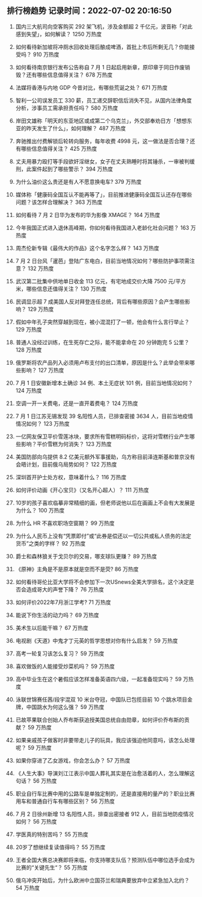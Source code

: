 
## 排行榜趋势 记录时间：2022-07-02 20:16:50
  
  1. 国内三大航司向空客购买 292 架飞机，涉及金额超 2 千亿元，波音称「对此感到失望」，如何解读？ 1250 万热度
    
  2. 如何看待新加坡将冲厕水回收处理后酿成啤酒，首批上市后所剩无几？你能接受吗？ 910 万热度
    
  3. 如何看待南京银行发布公告称自 7 月 1 日起启用新章，原印章于同日作废销毁？还有哪些信息值得关注？ 678 万热度
    
  4. 法媒将香港与内地 GDP 今昔对比，有哪些荒诞之处？ 671 万热度
    
  5. 智利一公司误发员工 330 薪，员工递交辞职信后消失不见，从国内法律角度分析，涉事员工需承担责任吗？ 580 万热度
    
  6. 岸田文雄称「明天的东亚地区或成第二个乌克兰」，外交部奉劝日方「想想东亚的昨天发生了什么」，如何理解？ 487 万热度
    
  7. 奔驰推出付费解锁后轮转向服务，每年收费 4998 元，这一做法是否合理？还有哪些信息值得关注？ 425 万热度
    
  8. 丈夫用暴力殴打等手段欲奸淫继女，女子在丈夫熟睡时将其锤杀，一审被判缓刑，此案件起到了哪些警示？ 394 万热度
    
  9. 为什么油价这么贵还是有人不愿意换电车? 379 万热度
    
  10. 媒体称「健康码全国互认不能再等了」，目前推进健康码全国互认还存在哪些问题？该怎样合理解决？ 363 万热度
    
  11. 如何看待 7 月 2 日华为发布的华为影像 XMAGE？ 164 万热度
    
  12. 今年我国正式进入退休高峰期，你如何看待我国进入老龄化社会问题？ 163 万热度
    
  13. 周杰伦新专辑《最伟大的作品》这个名字怎么样？ 143 万热度
    
  14. 7 月 2 日台风「暹芭」登陆广东电白，目前当地情况如何？哪些防护事项需注意？ 132 万热度
    
  15. 武汉第二批集中供地单日收金 113 亿元，有宅地成交价大降 7500 元/平方米，哪些信息还值得关注？ 130 万热度
    
  16. 民调显示超 7 成美国人反对拜登连任总统，背后有哪些原因？会产生哪些影响？ 129 万热度
    
  17. 假如中年孔子突然穿越到现在，被小混混打了一顿，他会有什么言行举止？ 129 万热度
    
  18. 普通人没经过训练，在生死存亡之际，能不能拿命在 20 分钟跑完 5 公里？ 128 万热度
    
  19. 俄罗斯将农产品列入必须用卢布支付的出口清单，原因是什么？此举会带来哪些影响？ 127 万热度
    
  20. 7 月 1 日安徽新增本土确诊 34 例、本土无症状 101 例，目前当地情况如何？ 124 万热度
    
  21. 空调一开一关费电，还是一直开着费电？ 124 万热度
    
  22. 7 月 1 日江苏无锡发现 39 名阳性人员，已排查密接 3634 人，目前当地疫情情况如何？ 123 万热度
    
  23. 一亿网友保卫平价雪莲冰块，要求所有雪糕明码标价，这将对雪糕行业产生哪些影响？平价雪糕为何消失？ 123 万热度
    
  24. 美国防部向乌提供 8.2 亿美元额外军事援助，乌方称目前泽连斯基和普京没有会晤计划，目前俄乌局势如何？ 122 万热度
    
  25. 深圳首开护士处方权，意味着什么？ 116 万热度
    
  26. 如何评价动画《开心宝贝》（又名开心超人）？ 111 万热度
    
  27. 10岁的孩子喜欢临摹非常精细的画，但老师说他以后在画画上不会有大发展是为什么？ 100 万热度
    
  28. 为什么 HR 不喜欢职场空窗期？ 99 万热度
    
  29. 为什么人民币上没有“凭票即付”或“此券是偿还以一切公共或私人债务的法定货币”之类的字样？ 92 万热度
    
  30. 爵士和森林狼关于戈贝尔的交易，哪支球队更赚？ 89 万热度
    
  31. 《原神》主角是不是原本就是空而不是荧? 86 万热度
    
  32. 如何看待哥伦比亚大学将不会参加下一次USnews全美大学排名，这个决定是否会造成哥大的声誉下降？ 76 万热度
    
  33. 如何评价2022年7月浙江学考? 71 万热度
    
  34. 能说下你生活的动力吗？ 69 万热度
    
  35. 美术生以后能干嘛？ 67 万热度
    
  36. 电视剧《天道》中鬼才丁元英的哲学思想对你有什么启发？ 59 万热度
    
  37. 高考一轮复习该怎么复习？ 59 万热度
    
  38. 喜欢做饭的人能接受炒菜机吗？ 59 万热度
    
  39. 高中毕业生在这个暑假应该怎样准备英语四六级，一起准备现实吗？ 59 万热度
    
  40. 泳联世锦赛任茜/段宇混双 10 米台夺冠，中国队已包揽目前 10 个跳水项目金牌，中国跳水为何这么强？ 59 万热度
    
  41. 已故苹果联合创始人乔布斯获追授美国总统自由勋章，如何评价乔布斯的贡献？ 59 万热度
    
  42. 如果亲戚孩子做客时非要带走儿子的玩具，我应该强迫他同意吗，该怎么处理呢？ 59 万热度
    
  43. 如果你穿进了乙女游戏，你会怎么办？ 57 万热度
    
  44. 《人生大事》导演刘江江表示中国人葬礼其实是在治愈活着的人，怎么理解这句话？ 56 万热度
    
  45. 职业自行车比赛中用的公路车是单独定制的，还是直接用的量产的？职业比赛用车和普通自行车有哪些区别？ 56 万热度
    
  46. 7 月 2 日徐州新增 13 名阳性人员，排查出密接者 912 人，目前当地防疫情况如何？ 56 万热度
    
  47. 学医真的特别苦吗？ 55 万热度
    
  48. 20岁了想继续复读值得吗？ 55 万热度
    
  49. 王者全国大赛总决赛即将来临，你支持哪支队伍？预测队伍中哪位选手会成为比赛的“关键先生“？ 55 万热度
    
  50. 俄乌冲突开始后，为什么欧洲中立国芬兰和瑞典要放弃中立紧急加入北约？ 54 万热度
    